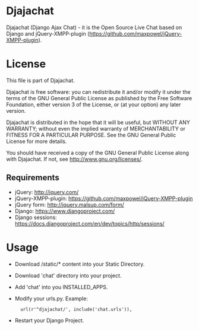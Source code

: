 Djajachat
==================================
Djajachat (Django Ajax Chat) - it is the Open Source Live Chat based on Django and jQuery-XMPP-plugin (https://github.com/maxpowel/jQuery-XMPP-plugin).

License
==================================
This file is part of Djajachat.

Djajachat is free software: you can redistribute it and/or modify
it under the terms of the GNU General Public License as published by
the Free Software Foundation, either version 3 of the License, or
(at your option) any later version.

Djajachat is distributed in the hope that it will be useful,
but WITHOUT ANY WARRANTY; without even the implied warranty of
MERCHANTABILITY or FITNESS FOR A PARTICULAR PURPOSE.  See the
GNU General Public License for more details.

You should have received a copy of the GNU General Public License
along with Djajachat.  If not, see <http://www.gnu.org/licenses/>.


Requirements
-----------
* jQuery: http://jquery.com/
* jQuery-XMPP-plugin: https://github.com/maxpowel/jQuery-XMPP-plugin
* jQuery form: http://jquery.malsup.com/form/
* Django: https://www.djangoproject.com/
* Django sessions: https://docs.djangoproject.com/en/dev/topics/http/sessions/

Usage
==========

* Download /static/* content into your Static Directory.

* Download 'chat' directory into your project.

* Add 'chat' into you INSTALLED_APPS.

* Modify your urls.py. Example:

        url(r'^djajachat/', include('chat.urls')),

* Restart your Django Project.
